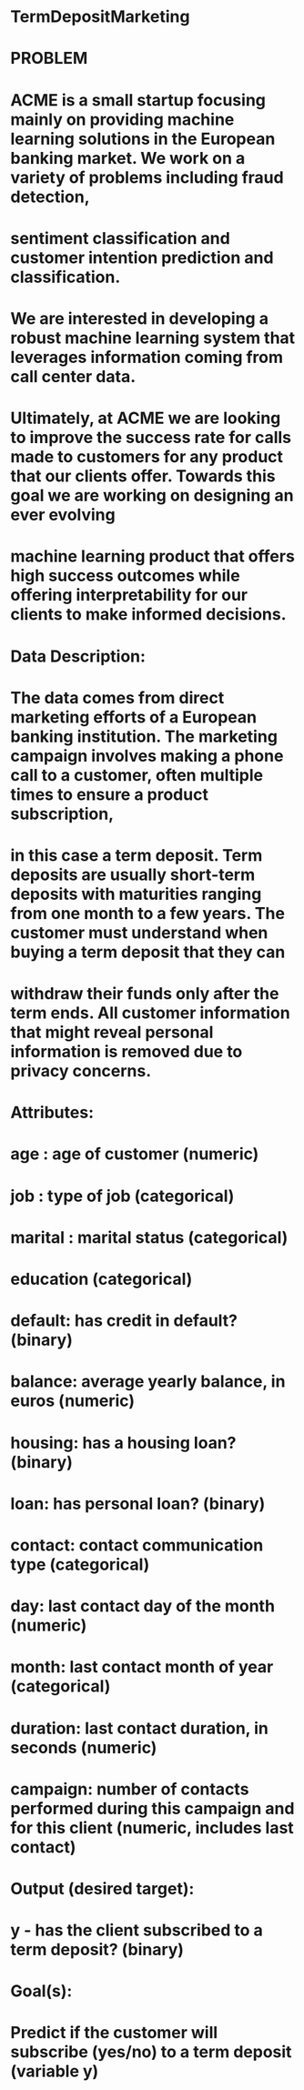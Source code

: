 # TermDepositMarketing

# PROBLEM
# ACME is a small startup focusing mainly on providing machine learning solutions in the European banking market. We work on a variety of problems including fraud detection,
# sentiment classification and customer intention prediction and classification.
#
# We are interested in developing a robust machine learning system that leverages information coming from call center data.
#
# Ultimately, at ACME we are looking to improve the success rate for calls made to customers for any product that our clients offer. Towards this goal we are working on designing an ever evolving
# machine learning product that offers high success outcomes while offering interpretability for our clients to make informed decisions.
#
# Data Description:
#
# The data comes from direct marketing efforts of a European banking institution. The marketing campaign involves making a phone call to a customer, often multiple times to ensure a product subscription,
# in this case a term deposit. Term deposits are usually short-term deposits with maturities ranging from one month to a few years. The customer must understand when buying a term deposit that they can
# withdraw their funds only after the term ends. All customer information that might reveal personal information is removed due to privacy concerns.
#
# Attributes:
#
# age : age of customer (numeric)
#
# job : type of job (categorical)
#
# marital : marital status (categorical)
#
# education (categorical)
#
# default: has credit in default? (binary)
#
# balance: average yearly balance, in euros (numeric)
#
# housing: has a housing loan? (binary)
#
# loan: has personal loan? (binary)
#
# contact: contact communication type (categorical)
#
# day: last contact day of the month (numeric)
#
# month: last contact month of year (categorical)
#
# duration: last contact duration, in seconds (numeric)
#
# campaign: number of contacts performed during this campaign and for this client (numeric, includes last contact)
#
# Output (desired target):
#
# y - has the client subscribed to a term deposit? (binary)
#
#
# Goal(s):
#
# Predict if the customer will subscribe (yes/no) to a term deposit (variable y)
